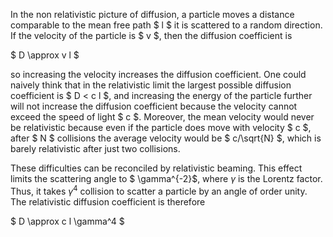 In the non relativistic picture of diffusion, a particle moves a distance comparable to the mean free path $ l $ it is scattered to a random direction. If the velocity of the particle is $ v $, then the diffusion coefficient is

$ D \approx v l $

so increasing the velocity increases the diffusion coefficient.
One could naively think that in the relativistic limit the largest possible diffusion coefficient is $ D < c l $, and increasing the energy of the particle further will not increase the diffusion coefficient because the velocity cannot exceed the speed of light $ c $. Moreover, the mean velocity would never be relativistic because even if the particle does move with velocity $ c $, after $ N $ collisions the average velocity would be $ c/\sqrt{N} $, which is barely relativistic after just two collisions.

These difficulties can be reconciled by relativistic beaming. This effect limits the scattering angle to $ \gamma^{-2}$, where $\gamma$ is the Lorentz factor. Thus, it takes $\gamma^{4}$ collision to scatter a particle by an angle of order unity. The relativistic diffusion coefficient is therefore

$ D \approx c l \gamma^4 $